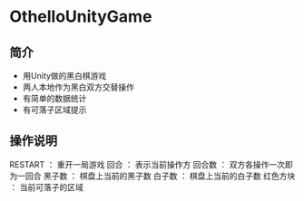 # OthelloUnityGame

## 简介

* 用Unity做的黑白棋游戏
* 两人本地作为黑白双方交替操作
* 有简单的数据统计
* 有可落子区域提示

## 操作说明

RESTART	：	重开一局游戏
回合		：	表示当前操作方
回合数	：	双方各操作一次即为一回合
黑子数	：	棋盘上当前的黑子数
白子数	：	棋盘上当前的白子数
红色方块	：	当前可落子的区域
